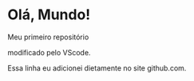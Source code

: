 # Olá, Mundo!
 Meu primeiro repositório

 modificado pelo VScode.
 
 Essa linha eu adicionei dietamente no site github.com.
